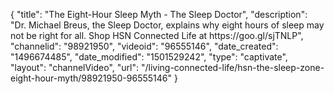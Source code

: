 {
    "title": "The Eight-Hour Sleep Myth - The Sleep Doctor",
    "description": "Dr. Michael Breus, the Sleep Doctor, explains why eight hours of sleep may not be right for all. Shop HSN Connected Life at https:\/\/goo.gl\/sjTNLP",
    "channelid": "98921950",
    "videoid": "96555146",
    "date_created": "1496674485",
    "date_modified": "1501529242",
    "type": "captivate",
    "layout": "channelVideo",
    "url": "\/living-connected-life\/hsn-the-sleep-zone-eight-hour-myth\/98921950-96555146"
}